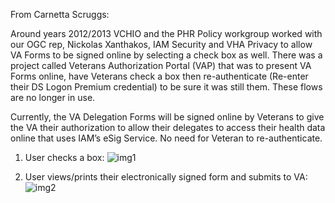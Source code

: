 From Carnetta Scruggs:

Around years 2012/2013 VCHIO and the PHR Policy workgroup worked with our OGC rep, Nickolas Xanthakos, IAM Security and VHA Privacy to allow VA Forms to be signed online by selecting a check box as well.  There was a project called Veterans Authorization Portal (VAP) that was to present VA Forms online, have Veterans check a box then re-authenticate (Re-enter their DS Logon Premium credential) to be sure it was still them. These flows are no longer in use.

Currently, the VA Delegation Forms will be signed online by Veterans to give the VA their authorization to allow their delegates to access their health data online that uses IAM’s eSig Service. No need for Veteran to re-authenticate.

1) User checks a box:
![img1](https://github.com/department-of-veterans-affairs/va.gov-team/blob/master/products/caregivers/discovery/research/signatures-vha/iam_esig_01.jpg)

2) User views/prints their electronically signed form and submits to VA:
![img2](https://github.com/department-of-veterans-affairs/va.gov-team/blob/master/products/caregivers/discovery/research/signatures-vha/iam_esig_02.jpg)
